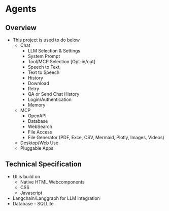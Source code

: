 # Agents

## Overview
- This project is used to do below
  - Chat
    - LLM Selection & Settings
    - System Prompt
    - Tool/MCP Selection [Opt-in/out]
    - Speech to Text
    - Text to Speech
    - History
    - Download
    - Retry
    - QA or Send Chat History
    - Login/Authentication
    - Memory
  - MCP
    - OpenAPI
    - Database
    - WebSearch
    - File Access
    - File Generator (PDF, Exce, CSV, Mermaid, Plotly, Images, Videos)
  - Desktop/Web Use
  - Pluggable Apps

## Technical Specification
- UI is build on 
  - Native HTML Webcomponents 
  - CSS
  - Javascript
- Langchain/Langgraph for LLM integration
- Database - SQLLite